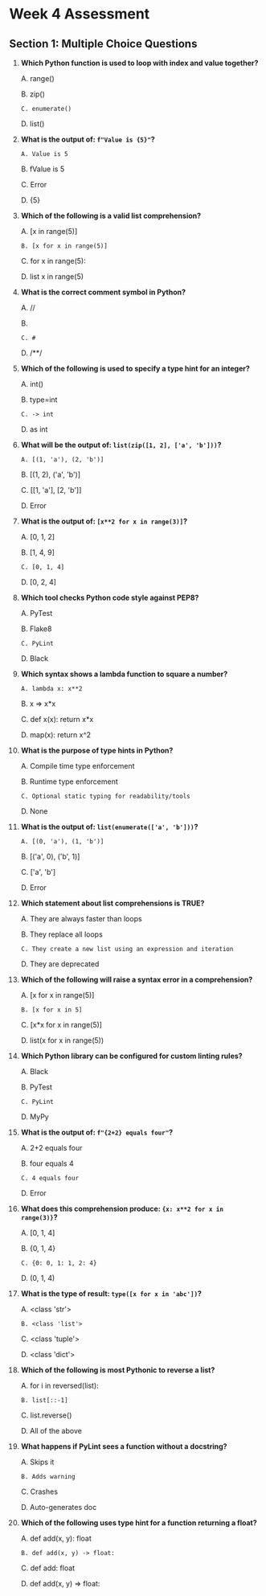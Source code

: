 #  Week 4 Assessment 

##  Section 1: Multiple Choice Questions


1. **Which Python function is used to loop with index and value together?** 

   A. range()

   B. zip()

   `C. enumerate()`

   D. list()


2. **What is the output of: `f"Value is {5}"`?**

   `A. Value is 5`

   B. fValue is 5

   C. Error

   D. {5}

3. **Which of the following is a valid list comprehension?** 

   A. [x in range(5)]

   `B. [x for x in range(5)]`

   C. for x in range(5):

   D. list x in range(5)


4. **What is the correct comment symbol in Python?**

   A. //

   B. <!-- -->

   `C. #`
   
   D. /**/


5. **Which of the following is used to specify a type hint for an integer?** 

   A. int()

   B. type=int

   `C. -> int`

   D. as int

6. **What will be the output of: `list(zip([1, 2], ['a', 'b']))`?** 

   `A. [(1, 'a'), (2, 'b')]`

   B. [(1, 2), ('a', 'b')]

   C. [[1, 'a'], [2, 'b']]

   D. Error

7. **What is the output of: `[x**2 for x in range(3)]`?**

   A. [0, 1, 2]

   B. [1, 4, 9]

   `C. [0, 1, 4]`

   D. [0, 2, 4]

8. **Which tool checks Python code style against PEP8?** 

   A. PyTest

   B. Flake8

   `C. PyLint`

   D. Black

9. **Which syntax shows a lambda function to square a number?** 

   `A. lambda x: x**2`

   B. x => x*x

   C. def x(x): return x*x

   D. map(x): return x^2

10. **What is the purpose of type hints in Python?** 

    A. Compile time type enforcement

    B. Runtime type enforcement

    `C. Optional static typing for readability/tools`

    D. None

11. **What is the output of: `list(enumerate(['a', 'b']))`?**

    `A. [(0, 'a'), (1, 'b')]`

    B. [('a', 0), ('b', 1)]

    C. ['a', 'b']

    D. Error

12. **Which statement about list comprehensions is TRUE?**

    A. They are always faster than loops

    B. They replace all loops

    `C. They create a new list using an expression and iteration`

    D. They are deprecated

13. **Which of the following will raise a syntax error in a comprehension?** 

    A. [x for x in range(5)]

    `B. [x for x in 5]`

    C. [x*x for x in range(5)]

    D. list(x for x in range(5))

14. **Which Python library can be configured for custom linting rules?** 

    A. Black

    B. PyTest

    `C. PyLint`

    D. MyPy


15. **What is the output of: `f"{2+2} equals four"`?** 

    A. 2+2 equals four

    B. four equals 4

    `C. 4 equals four`

    D. Error

16. **What does this comprehension produce: `{x: x**2 for x in range(3)}`?** 

    A. [0, 1, 4]

    B. {0, 1, 4}

    `C. {0: 0, 1: 1, 2: 4}`

    D. (0, 1, 4)

17. **What is the type of result: `type([x for x in 'abc'])`?** 

    A. <class 'str'>

    `B. <class 'list'>`

    C. <class 'tuple'>

    D. <class 'dict'>

18. **Which of the following is most Pythonic to reverse a list?** 

    A. for i in reversed(list):

    `B. list[::-1]`

    C. list.reverse()

    D. All of the above

19. **What happens if PyLint sees a function without a docstring?** 

    A. Skips it

    `B. Adds warning`

    C. Crashes

    D. Auto-generates doc

20. **Which of the following uses type hint for a function returning a float?**

    A. def add(x, y): float

    `B. def add(x, y) -> float:`
   
    C. def add: float

    D. def add(x, y) => float:
